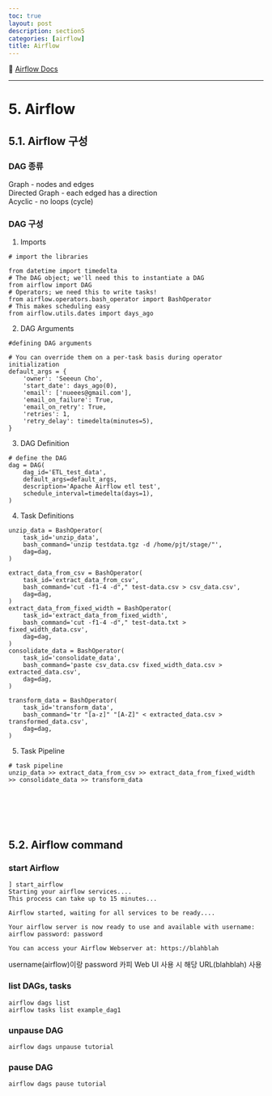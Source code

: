 ```yaml
---
toc: true
layout: post
description: section5
categories: [airflow]
title: Airflow
---
```

 
📎 [Airflow Docs](https://airflow.apache.org/docs/)

---


# 5. Airflow 

## 5.1. Airflow 구성

### DAG 종류  

Graph - nodes and edges  
Directed Graph - each edged has a direction  
Acyclic - no loops (cycle)  

### DAG 구성

1) Imports  
```
# import the libraries

from datetime import timedelta
# The DAG object; we'll need this to instantiate a DAG
from airflow import DAG
# Operators; we need this to write tasks!
from airflow.operators.bash_operator import BashOperator
# This makes scheduling easy
from airflow.utils.dates import days_ago
```

2) DAG Arguments  
```
#defining DAG arguments

# You can override them on a per-task basis during operator initialization
default_args = {
    'owner': 'Seeeun Cho',
    'start_date': days_ago(0),
    'email': ['nueees@gmail.com'],
    'email_on_failure': True,
    'email_on_retry': True,
    'retries': 1,
    'retry_delay': timedelta(minutes=5),
}
```

3) DAG Definition  
```
# define the DAG
dag = DAG(
    dag_id='ETL_test_data',
    default_args=default_args,
    description='Apache Airflow etl test',
    schedule_interval=timedelta(days=1),
)
```

4) Task Definitions  

```
unzip_data = BashOperator(
    task_id='unzip_data',
    bash_command='unzip testdata.tgz -d /home/pjt/stage/"',
    dag=dag,
)
```

```
extract_data_from_csv = BashOperator(
    task_id='extract_data_from_csv',
    bash_command='cut -f1-4 -d"," test-data.csv > csv_data.csv',
    dag=dag,
)
extract_data_from_fixed_width = BashOperator(
    task_id='extract_data_from_fixed_width',
    bash_command='cut -f1-4 -d"," test-data.txt > fixed_width_data.csv',
    dag=dag,
)
consolidate_data = BashOperator(
    task_id='consolidate_data',
    bash_command='paste csv_data.csv fixed_width_data.csv > extracted_data.csv',
    dag=dag,
)
```

```
transform_data = BashOperator(
    task_id='transform_data',
    bash_command='tr "[a-z]" "[A-Z]" < extracted_data.csv > transformed_data.csv',
    dag=dag,
)
```


5) Task Pipeline  
```
# task pipeline
unzip_data >> extract_data_from_csv >> extract_data_from_fixed_width >> consolidate_data >> transform_data
```


<br><br>
---
## 5.2. Airflow command

### start Airflow
```
] start_airflow
Starting your airflow services....
This process can take up to 15 minutes...
      
Airflow started, waiting for all services to be ready....
      
Your airflow server is now ready to use and available with username: airflow password: password

You can access your Airflow Webserver at: https://blahblah
```
username(airflow)이랑 password 카피
Web UI 사용 시 해당 URL(blahblah) 사용


### list DAGs, tasks  
```
airflow dags list
airflow tasks list example_dag1
```

### unpause DAG  
```
airflow dags unpause tutorial
```

### pause DAG  
```
airflow dags pause tutorial
```





<br><br>
---
